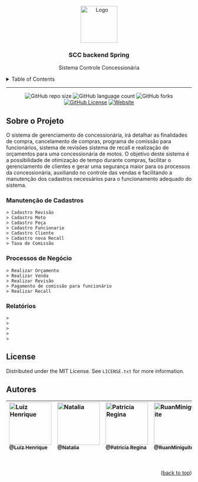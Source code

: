 <!-- ============== HEADER ============== -->
<div align="center" id="header">

  <a href="https://cachoeiro.ifes.edu.br/"><img src="https://media.discordapp.net/attachments/925719560039043083/957863776407916654/cachoeiro-horizontal-pb.png?width=356&height=479" alt="Logo" width="100"></a>
  
  <h3>SCC backend Spring</h3>
  <p>Sistema Controle Concessionária</p>
</div>


<!-- ===== SUMARIO ===== -->
<details>
  <summary>Table of Contents</summary>
  <ol>
    <li><a href="#sobre-o-projeto">Sobre o Projeto</a></li>
    <li><a href="#license">License</a></li>
    <li><a href="#autores">Autores</a></li>
  </ol>
</details>

---


<!-- ============== SHIELDS ============== -->
<div align="center">

  ![GitHub repo size][GitHub repo size-shields]
  ![GitHub language count][GitHub language count-shields]
  ![GitHub forks][GitHub forks-shields]
  [![GitHub License][GitHub License-shields]][GitHub License-link]
  [![Website][Website-shields]][Website-link]

</div>


<!-- ============== ABOUT ============== -->
## Sobre o Projeto

O sistema de gerenciamento de concessionária, irá detalhar as finalidades de compra, cancelamento de compras, programa de comissão para funcionários, sistema de revisões sistema de recall e realização de orçamentos para uma concessionária de motos. O objetivo deste sistema é a possibilidade de otimização de tempo durante compras, facilitar o gerenciamento de clientes e gerar uma segurança maior para os processos da concessionária, auxiliando no controle das vendas e facilitando a manutenção dos cadastros necessários para o funcionamento adequado do sistema. 


### Manutenção de Cadastros

```
> Cadastro Revisão
> Cadastro Moto
> Cadastro Peça
> Cadastro Funcionario
> Cadastro Cliente
> Cadastro nova Recall
> Taxa de Comissão
```


### Processos de Negócio

```
> Realizar Orçamento
> Realizar Venda
> Realizar Revisão
> Pagamento de comissão para funcionário
> Realizar Recall
```


### Relatórios

```
>
> 
>
>
>
```


<!-- ============== LICENSE ============== -->
## License

Distributed under the MIT License. See `LICENSE.txt` for more information.


<!-- ============== AUTHOR ============== -->
## Autores

|[<img alt="Luiz Henrique" src="https://github.com/xZANELLA.png?size=115" width="115"><br><sub>@Luiz Henrique</sub>](https://github.com/xZANELLA)| [<img alt="Natalia" src="https://github.com/nataliap96.png?size=115" width="115"><br><sub>@Natalia</sub>](https://github.com/nataliap96)|[<img alt="Patricia Regina" src="https://github.com/Patricia0123.png?size=115" width="115"><br><sub>@Patricia Regina</sub>](https://github.com/RuanMiniguite)|[<img alt="RuanMiniguite" src="https://github.com/RuanMiniguite.png?size=115" width="115"><br><sub>@RuanMiniguite</sub>](https://github.com/RuanMiniguite)| [<img alt="Talis Marchioro" src="https://github.com/TalisTM.png?size=115" width="115"><br><sub>@Talis Marchioro</sub>](https://github.com/TalisTM)|
|:-|:-|:-|:-|:-|

<br>
<p align="right">(<a href="#header">back to top</a>)</p>


<!-- ============== LINKs ============== -->
<!-- Alterar link -->
[GitHub License-link]: https://github.com/RuanMiniguite/SCC-backend-spring/blob/f479c14bff9463231113113601afab8222f51a76/LICENSE


<!-- Alterar caminho para repositorio [Template-Readme] -->
[GitHub repo size-shields]: https://img.shields.io/github/repo-size/RuanMiniguite/SCC-backend-spring?style=for-the-badge
[GitHub language count-shields]: https://img.shields.io/github/languages/count/RuanMiniguite/SCC-backend-spring?style=for-the-badge
[GitHub forks-shields]: https://img.shields.io/github/forks/RuanMiniguite/SCC-backend-spring?style=for-the-badge

<!-- Shields -->
[GitHub License-shields]: https://img.shields.io/cocoapods/l/m?down_color=292929&up_color=292929&style=for-the-badge
[Site-shields]: https://img.shields.io/badge/Site-Live-292929?style=for-the-badge&logo=web&logoColor=white
[Website-link]: https://github.com/RuanMiniguite/Commit-Message
[Website-shields]: https://img.shields.io/website?down_color=292929&down_message=404&style=for-the-badge&logo=github&up_color=292929&up_message=Commit&url=https%3A%2F%2Fgithub.com%2FRuanMiniguite%2FCommit-Message